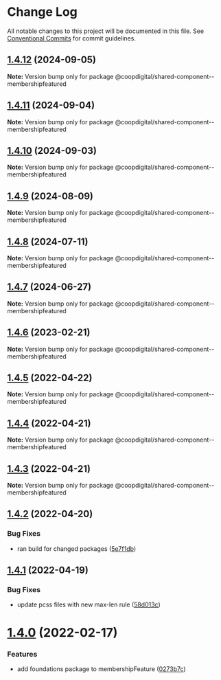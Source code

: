 # Change Log

All notable changes to this project will be documented in this file.
See [Conventional Commits](https://conventionalcommits.org) for commit guidelines.

## [1.4.12](https://github.com/coopdigital/coop-frontend/compare/@coopdigital/shared-component--membershipfeatured@1.4.11...@coopdigital/shared-component--membershipfeatured@1.4.12) (2024-09-05)

**Note:** Version bump only for package @coopdigital/shared-component--membershipfeatured





## [1.4.11](https://github.com/coopdigital/coop-frontend/compare/@coopdigital/shared-component--membershipfeatured@1.4.10...@coopdigital/shared-component--membershipfeatured@1.4.11) (2024-09-04)

**Note:** Version bump only for package @coopdigital/shared-component--membershipfeatured





## [1.4.10](https://github.com/coopdigital/coop-frontend/compare/@coopdigital/shared-component--membershipfeatured@1.4.9...@coopdigital/shared-component--membershipfeatured@1.4.10) (2024-09-03)

**Note:** Version bump only for package @coopdigital/shared-component--membershipfeatured





## [1.4.9](https://github.com/coopdigital/coop-frontend/compare/@coopdigital/shared-component--membershipfeatured@1.4.8...@coopdigital/shared-component--membershipfeatured@1.4.9) (2024-08-09)

**Note:** Version bump only for package @coopdigital/shared-component--membershipfeatured





## [1.4.8](https://github.com/coopdigital/coop-frontend/compare/@coopdigital/shared-component--membershipfeatured@1.4.7...@coopdigital/shared-component--membershipfeatured@1.4.8) (2024-07-11)

**Note:** Version bump only for package @coopdigital/shared-component--membershipfeatured





## [1.4.7](https://github.com/coopdigital/coop-frontend/compare/@coopdigital/shared-component--membershipfeatured@1.4.6...@coopdigital/shared-component--membershipfeatured@1.4.7) (2024-06-27)

**Note:** Version bump only for package @coopdigital/shared-component--membershipfeatured





## [1.4.6](https://github.com/coopdigital/coop-frontend/compare/@coopdigital/shared-component--membershipfeatured@1.4.5...@coopdigital/shared-component--membershipfeatured@1.4.6) (2023-02-21)

**Note:** Version bump only for package @coopdigital/shared-component--membershipfeatured





## [1.4.5](https://github.com/coopdigital/coop-frontend/compare/@coopdigital/shared-component--membershipfeatured@1.4.4...@coopdigital/shared-component--membershipfeatured@1.4.5) (2022-04-22)

**Note:** Version bump only for package @coopdigital/shared-component--membershipfeatured





## [1.4.4](https://github.com/coopdigital/coop-frontend/compare/@coopdigital/shared-component--membershipfeatured@1.4.3...@coopdigital/shared-component--membershipfeatured@1.4.4) (2022-04-21)

**Note:** Version bump only for package @coopdigital/shared-component--membershipfeatured





## [1.4.3](https://github.com/coopdigital/coop-frontend/compare/@coopdigital/shared-component--membershipfeatured@1.4.2...@coopdigital/shared-component--membershipfeatured@1.4.3) (2022-04-21)

**Note:** Version bump only for package @coopdigital/shared-component--membershipfeatured





## [1.4.2](https://github.com/coopdigital/coop-frontend/compare/@coopdigital/shared-component--membershipfeatured@1.4.1...@coopdigital/shared-component--membershipfeatured@1.4.2) (2022-04-20)


### Bug Fixes

* ran build for changed packages ([5e7f1db](https://github.com/coopdigital/coop-frontend/commit/5e7f1dbdf38ca13b8233b81f72d3725b8a47d834))





## [1.4.1](https://github.com/coopdigital/coop-frontend/compare/@coopdigital/shared-component--membershipfeatured@1.4.0...@coopdigital/shared-component--membershipfeatured@1.4.1) (2022-04-19)


### Bug Fixes

* update pcss files with new max-len rule ([58d013c](https://github.com/coopdigital/coop-frontend/commit/58d013c58111ff07521b792b0538bca2690efc74))





# [1.4.0](https://github.com/coopdigital/coop-frontend/compare/@coopdigital/shared-component--membershipfeatured@1.3.8...@coopdigital/shared-component--membershipfeatured@1.4.0) (2022-02-17)


### Features

* add foundations package to membershipFeature ([0273b7c](https://github.com/coopdigital/coop-frontend/commit/0273b7cd00cdcd4b36bc6f8aac5ffacee9944d91))
